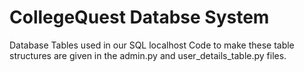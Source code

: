 # CollegeQuest Databse System
Database Tables used in our SQL localhost
Code to make these table structures are given in the admin.py and user_details_table.py files.
